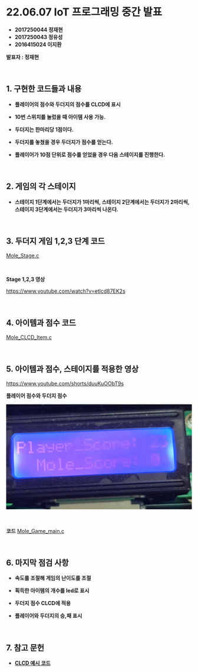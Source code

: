 # **22.06.07 IoT 프로그래밍 중간 발표**

*   **2017250044 정재현**
*   **2017250043 정유성**
*   **2016415024 이지환**

**발표자 : 정재현**

<br/>

## 1. 구현한 코드들과 내용

+ **플레이어의 점수와 두더지의 점수를 CLCD에 표시**

+ **10번 스위치를 눌렀을 때 아이템 사용 가능.**

+ **두더지는 한마리당 1점이다.**

+ **두더지를 놓쳤을 경우 두더지가 점수를 얻는다.**

+ **플레이어가 10점 단위로 점수를 얻었을 경우 다음 스테이지를 진행한다.**

<br/>

## 2. 게임의 각 스테이지

+ **스테이지 1단계에서는 두더지가 1마리씩,  스테이지 2단계에서는 두더지가 2마리씩, 스테이지 3단계에서는 두더지가 3마리씩 나온다.**


<br/>

## 3. 두더지 게임 1,2,3 단계 코드

[Mole_Stage.c](https://github.com/2022HKNUiotprogrammingTeam1/project/blob/main/%EB%B0%9C%ED%91%9C%EC%9E%90%EB%A3%8C/Code/Mole_Stage.c)

<br/>

**Stage 1,2,3 영상**

https://www.youtube.com/watch?v=etlcd87EK2s

<br/>

## 4. 아이템과 점수 코드

[Mole_CLCD_Item.c](https://github.com/2022HKNUiotprogrammingTeam1/project/blob/main/%EB%B0%9C%ED%91%9C%EC%9E%90%EB%A3%8C/Code/Mole_CLCD_Item.c)

<br/>

## 5. 아이템과 점수, 스테이지를 적용한 영상

https://www.youtube.com/shorts/duuKuOObT9s


**플레이어 점수와 두더지 점수**

![Pic](./pic/CLCD.jpg)

<br/>

**코드**
[Mole_Game_main.c](https://github.com/2022HKNUiotprogrammingTeam1/project/blob/main/%EB%B0%9C%ED%91%9C%EC%9E%90%EB%A3%8C/Code/Mole_Game_main.c)

<br/>

## 6. 마지막 점검 사항

+ **속도를 조절해 게임의 난이도를 조절**

+ **획득한 아이템의 개수를 led로 표시**

+ **두더지 점수 CLCD에 적용**

+ **플레이어와 두더지의 승,패 표시**


<br/>

## 7. 참고 문헌

+ **[CLCD 예시 코드](https://hongci.tistory.com/90?category=219350)**

